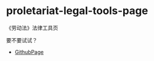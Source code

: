 # proletariat-legal-tools-page

《劳动法》法律工具页

要不要试试？ 

* [GithubPage](https://bjwktcsnzh.github.io/proletariat-legal-tools-page/)
